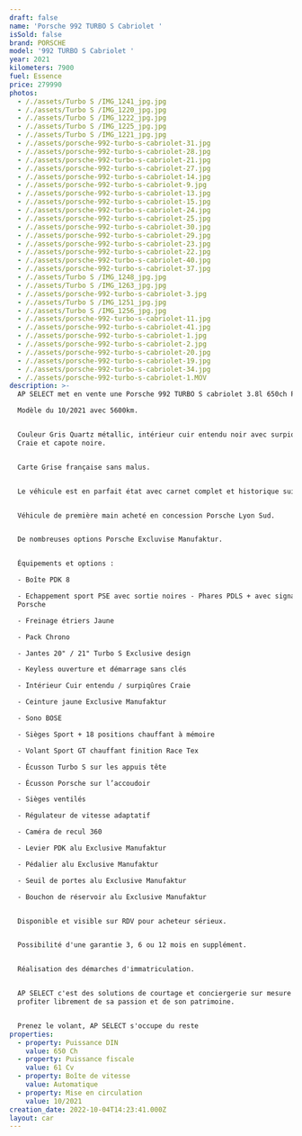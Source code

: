 ```yaml
---
draft: false
name: 'Porsche 992 TURBO S Cabriolet '
isSold: false
brand: PORSCHE
model: '992 TURBO S Cabriolet '
year: 2021
kilometers: 7900
fuel: Essence
price: 279990
photos:
  - /./assets/Turbo S /IMG_1241_jpg.jpg
  - /./assets/Turbo S /IMG_1220_jpg.jpg
  - /./assets/Turbo S /IMG_1222_jpg.jpg
  - /./assets/Turbo S /IMG_1225_jpg.jpg
  - /./assets/Turbo S /IMG_1221_jpg.jpg
  - /./assets/porsche-992-turbo-s-cabriolet-31.jpg
  - /./assets/porsche-992-turbo-s-cabriolet-28.jpg
  - /./assets/porsche-992-turbo-s-cabriolet-21.jpg
  - /./assets/porsche-992-turbo-s-cabriolet-27.jpg
  - /./assets/porsche-992-turbo-s-cabriolet-14.jpg
  - /./assets/porsche-992-turbo-s-cabriolet-9.jpg
  - /./assets/porsche-992-turbo-s-cabriolet-13.jpg
  - /./assets/porsche-992-turbo-s-cabriolet-15.jpg
  - /./assets/porsche-992-turbo-s-cabriolet-24.jpg
  - /./assets/porsche-992-turbo-s-cabriolet-25.jpg
  - /./assets/porsche-992-turbo-s-cabriolet-30.jpg
  - /./assets/porsche-992-turbo-s-cabriolet-29.jpg
  - /./assets/porsche-992-turbo-s-cabriolet-23.jpg
  - /./assets/porsche-992-turbo-s-cabriolet-22.jpg
  - /./assets/porsche-992-turbo-s-cabriolet-40.jpg
  - /./assets/porsche-992-turbo-s-cabriolet-37.jpg
  - /./assets/Turbo S /IMG_1248_jpg.jpg
  - /./assets/Turbo S /IMG_1263_jpg.jpg
  - /./assets/porsche-992-turbo-s-cabriolet-3.jpg
  - /./assets/Turbo S /IMG_1251_jpg.jpg
  - /./assets/Turbo S /IMG_1256_jpg.jpg
  - /./assets/porsche-992-turbo-s-cabriolet-11.jpg
  - /./assets/porsche-992-turbo-s-cabriolet-41.jpg
  - /./assets/porsche-992-turbo-s-cabriolet-1.jpg
  - /./assets/porsche-992-turbo-s-cabriolet-2.jpg
  - /./assets/porsche-992-turbo-s-cabriolet-20.jpg
  - /./assets/porsche-992-turbo-s-cabriolet-19.jpg
  - /./assets/porsche-992-turbo-s-cabriolet-34.jpg
  - /./assets/porsche-992-turbo-s-cabriolet-1.MOV
description: >-
  AP SELECT met en vente une Porsche 992 TURBO S cabriolet 3.8l 650ch PDK.

  Modèle du 10/2021 avec 5600km.


  Couleur Gris Quartz métallic, intérieur cuir entendu noir avec surpiqûres
  Craie et capote noire.


  Carte Grise française sans malus.


  Le véhicule est en parfait état avec carnet complet et historique suivi.


  Véhicule de première main acheté en concession Porsche Lyon Sud.


  De nombreuses options Porsche Excluvise Manufaktur.


  Équipements et options :

  - Boîte PDK 8

  - Echappement sport PSE avec sortie noires - Phares PDLS + avec signature
  Porsche

  - Freinage étriers Jaune

  - Pack Chrono

  - Jantes 20" / 21" Turbo S Exclusive design

  - Keyless ouverture et démarrage sans clés

  - Intérieur Cuir entendu / surpiqûres Craie

  - Ceinture jaune Exclusive Manufaktur

  - Sono BOSE

  - Sièges Sport + 18 positions chauffant à mémoire

  - Volant Sport GT chauffant finition Race Tex

  - Écusson Turbo S sur les appuis tête

  - Écusson Porsche sur l’accoudoir

  - Sièges ventilés

  - Régulateur de vitesse adaptatif

  - Caméra de recul 360

  - Levier PDK alu Exclusive Manufaktur

  - Pédalier alu Exclusive Manufaktur

  - Seuil de portes alu Exclusive Manufaktur

  - Bouchon de réservoir alu Exclusive Manufaktur


  Disponible et visible sur RDV pour acheteur sérieux.


  Possibilité d'une garantie 3, 6 ou 12 mois en supplément.


  Réalisation des démarches d'immatriculation.


  AP SELECT c'est des solutions de courtage et conciergerie sur mesure pour
  profiter librement de sa passion et de son patrimoine.


  Prenez le volant, AP SELECT s'occupe du reste
properties:
  - property: Puissance DIN
    value: 650 Ch
  - property: Puissance fiscale
    value: 61 Cv
  - property: Boîte de vitesse
    value: Automatique
  - property: Mise en circulation
    value: 10/2021
creation_date: 2022-10-04T14:23:41.000Z
layout: car
---
```


